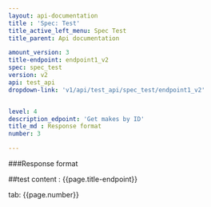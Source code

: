 ```yaml
---
layout: api-documentation 
title : 'Spec: Test'
title_active_left_menu: Spec Test
title_parent: Api documentation

amount_version: 3
title-endpoint: endpoint1_v2
spec: spec_test
version: v2
api: test_api
dropdown-link: 'v1/api/test_api/spec_test/endpoint1_v2'


level: 4
description_edpoint: 'Get makes by ID'
title_md : Response format
number: 3

---
```



###Response format

##test content : {{page.title-endpoint}} 

tab: {{page.number}}